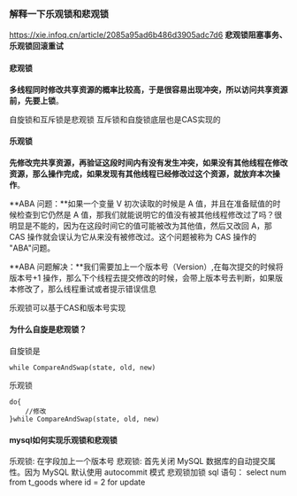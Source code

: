 ### 解释一下乐观锁和悲观锁
https://xie.infoq.cn/article/2085a95ad6b486d3905adc7d6
**悲观锁阻塞事务、乐观锁回滚重试**
#### 悲观锁
**多线程同时修改共享资源的概率比较高，于是很容易出现冲突，所以访问共享资源前，先要上锁**。

自旋锁和互斥锁是悲观锁
互斥锁和自旋锁底层也是CAS实现的
#### 乐观锁
**先修改完共享资源，再验证这段时间内有没有发生冲突，如果没有其他线程在修改资源，那么操作完成，如果发现有其他线程已经修改过这个资源，就放弃本次操作**。

**ABA 问题：**如果一个变量 V 初次读取的时候是 A 值，并且在准备赋值的时候检查到它仍然是 A 值，那我们就能说明它的值没有被其他线程修改过了吗？很明显是不能的，因为在这段时间它的值可能被改为其他值，然后又改回 A，那 CAS 操作就会误认为它从来没有被修改过。这个问题被称为 CAS 操作的 "ABA"问题。

**ABA 问题解决：**我们需要加上一个版本号（Version）,在每次提交的时候将版本号+1 操作，那么下个线程去提交修改的时候，会带上版本号去判断，如果版本修改了，那么线程重试或者提示错误信息

乐观锁可以基于CAS和版本号实现
#### 为什么自旋是悲观锁？
自旋锁是
```
while CompareAndSwap(state, old, new)
```
乐观锁
```
do{
	//修改
}while CompareAndSwap(state, old, new)
```
#### mysql如何实现乐观锁和悲观锁
乐观锁: 在字段加上一个版本号
悲观锁: 
首先关闭 MySQL 数据库的自动提交属性。因为 MySQL 默认使用 autocommit 模式
悲观锁加锁 sql 语句： select num from t_goods where id = 2 for update

